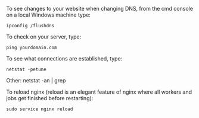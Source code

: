 To see changes to your website when changing DNS, from the cmd console on a local Windows machine type:

    ipconfig /flushdns


To check on your server, type:

    ping yourdomain.com
    

To see what connections are established, type:
    
    netstat -petune

Other:
    netstat -an | grep <keyword>

To reload nginx (reload is an elegant feature of nginx where all workers and jobs get finished before restarting):

    sudo service nginx reload
    
